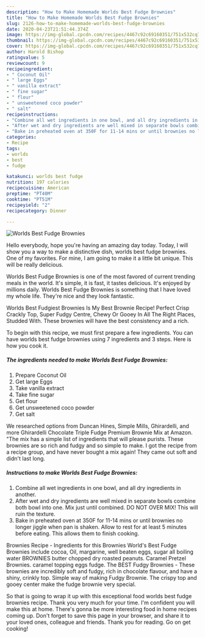 ```yaml
---
description: "How to Make Homemade Worlds Best Fudge Brownies"
title: "How to Make Homemade Worlds Best Fudge Brownies"
slug: 2126-how-to-make-homemade-worlds-best-fudge-brownies
date: 2020-04-23T21:51:44.374Z
image: https://img-global.cpcdn.com/recipes/4467c92c69160351/751x532cq70/worlds-best-fudge-brownies-recipe-main-photo.jpg
thumbnail: https://img-global.cpcdn.com/recipes/4467c92c69160351/751x532cq70/worlds-best-fudge-brownies-recipe-main-photo.jpg
cover: https://img-global.cpcdn.com/recipes/4467c92c69160351/751x532cq70/worlds-best-fudge-brownies-recipe-main-photo.jpg
author: Harold Bishop
ratingvalue: 5
reviewcount: 9
recipeingredient:
- " Coconut Oil"
- " large Eggs"
- " vanilla extract"
- " fine sugar"
- " flour"
- " unsweetened coco powder"
- " salt"
recipeinstructions:
- "Combine all wet ingredients in one bowl, and all dry ingredients in another."
- "After wet and dry ingredients are well mixed in separate bowls combine both bowl into one. Mix just until combined. DO NOT OVER MIX! This will ruin the texture."
- "Bake in preheated oven at 350F for 11-14 mins or until brownies no longer jiggle when pan is shaken. Allow to rest for at least 5 minutes before eating. This allows them to finish cooking."
categories:
- Recipe
tags:
- worlds
- best
- fudge

katakunci: worlds best fudge 
nutrition: 197 calories
recipecuisine: American
preptime: "PT40M"
cooktime: "PT51M"
recipeyield: "2"
recipecategory: Dinner

---
```



![Worlds Best Fudge Brownies](https://img-global.cpcdn.com/recipes/4467c92c69160351/751x532cq70/worlds-best-fudge-brownies-recipe-main-photo.jpg)

Hello everybody, hope you're having an amazing day today. Today, I will show you a way to make a distinctive dish, worlds best fudge brownies. One of my favorites. For mine, I am going to make it a little bit unique. This will be really delicious.

Worlds Best Fudge Brownies is one of the most favored of current trending meals in the world. It's simple, it is fast, it tastes delicious. It's enjoyed by millions daily. Worlds Best Fudge Brownies is something that I have loved my whole life. They're nice and they look fantastic.

Worlds Best Fudgiest Brownies Is My Best Brownie Recipe! Perfect Crisp Crackly Top, Super Fudgy Centre, Chewy Or Gooey In All The Right Places, Studded With. These brownies will have the best consistency and a rich.


To begin with this recipe, we must first prepare a few ingredients. You can have worlds best fudge brownies using 7 ingredients and 3 steps. Here is how you cook it.

<!--inarticleads1-->

##### The ingredients needed to make Worlds Best Fudge Brownies:

1. Prepare  Coconut Oil
1. Get  large Eggs
1. Take  vanilla extract
1. Take  fine sugar
1. Get  flour
1. Get  unsweetened coco powder
1. Get  salt


We researched options from Duncan Hines, Simple Mills, Ghirardelli, and more Ghirardelli Chocolate Triple Fudge Premium Brownie Mix at Amazon. &#34;The mix has a simple list of ingredients that will please purists. These brownies are so rich and fudgy and so simple to make. I got the recipe from a recipe group, and have never bought a mix again! They came out soft and didn&#39;t last long. 

<!--inarticleads2-->

##### Instructions to make Worlds Best Fudge Brownies:

1. Combine all wet ingredients in one bowl, and all dry ingredients in another.
1. After wet and dry ingredients are well mixed in separate bowls combine both bowl into one. Mix just until combined. DO NOT OVER MIX! This will ruin the texture.
1. Bake in preheated oven at 350F for 11-14 mins or until brownies no longer jiggle when pan is shaken. Allow to rest for at least 5 minutes before eating. This allows them to finish cooking.


Brownies Recipe - Ingredients for this Brownies World&#39;s Best Fudge Brownies include cocoa, Oil, margarine, well beaten eggs, sugar all boiling water BROWNIES butter chopped dry roasted peanuts. Caramel Pretzel Brownies. caramel topping eggs fudge. The BEST Fudgy Brownies - These brownies are incredibly soft and fudgy, rich in chocolate flavour, and have a shiny, crinkly top. Simple way of making Fudgy Brownie. The crispy top and gooey center make the fudge brownie very special. 

So that is going to wrap it up with this exceptional food worlds best fudge brownies recipe. Thank you very much for your time. I'm confident you will make this at home. There's gonna be more interesting food in home recipes coming up. Don't forget to save this page in your browser, and share it to your loved ones, colleague and friends. Thank you for reading. Go on get cooking!
